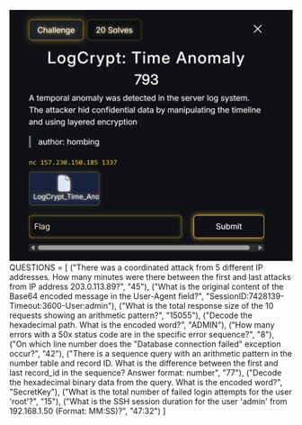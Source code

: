 ![alt text](https://github.com/respramon/2025_Wreckit60_Junior_Qualification_Forensics/blob/main/src/Screenshot%202025-10-05%20114642.png?raw=true)
QUESTIONS = [
    ("There was a coordinated attack from 5 different IP addresses. How many minutes were there between the first and last attacks from IP address 203.0.113.89?", "45"),
    ("What is the original content of the Base64 encoded message in the User-Agent field?", "SessionID:7428139-Timeout:3600-User:admin"),
    ("What is the total response size of the 10 requests showing an arithmetic pattern?", "15055"),
    ("Decode the hexadecimal path. What is the encoded word?", "ADMIN"),
    ("How many errors with a 50x status code are in the specific error sequence?", "8"),
    ("On which line number does the \"Database connection failed\" exception occur?", "42"),
    ("There is a sequence query with an arithmetic pattern in the number table and record ID. What is the difference between the first and last record_id in the sequence? Answer format: number", "77"),
    ("Decode the hexadecimal binary data from the query. What is the encoded word?", "SecretKey"),
    ("What is the total number of failed login attempts for the user 'root'?", "15"),
    ("What is the SSH session duration for the user 'admin' from 192.168.1.50 (Format: MM:SS)?", "47:32")
]

